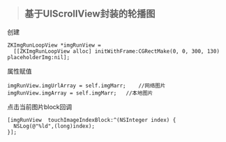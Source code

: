 ><h2>基于UIScrollView封装的轮播图</h2>

创建
``` objc
ZKImgRunLoopView *imgRunView = 
  [[ZKImgRunLoopView alloc] initWithFrame:CGRectMake(0, 0, 300, 130) placeholderImg:nil];
```
属性赋值
``` objc
imgRunView.imgUrlArray = self.imgMarr;    //网络图片
imgRunView.imgArray = self.imgMarr;   //本地图片
```
点击当前图片block回调
``` objc
[imgRunView  touchImageIndexBlock:^(NSInteger index) {
  NSLog(@"%ld",(long)index);
}];
```
